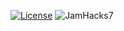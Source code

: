 [![License](https://img.shields.io/badge/license-MIT-green)](LICENSE.md)
![JamHacks7](https://img.shields.io/badge/event-TreeHacks%10-8C1515)
